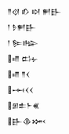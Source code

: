 <div class='block'>
<div class='line'>𒈫𒋼 𒁓 𒊭 𒂍𒃲</div>
<div class='line'>𒁹 𒊩𒂍𒃲</div>
<div class='line'>𒁹 𒌉𒈗</div>
<div class='line'>𒈛 𒆗𒉡</div>
<div class='line'>𒈛 𒈫𒌋</div>
<div class='line'>𒆰𒌋𒌋</div>
<div class='line'>𒁳𒉺𒈨𒌍</div>
<div class='line'>𒃲𒆠𒈲</div>
</div>